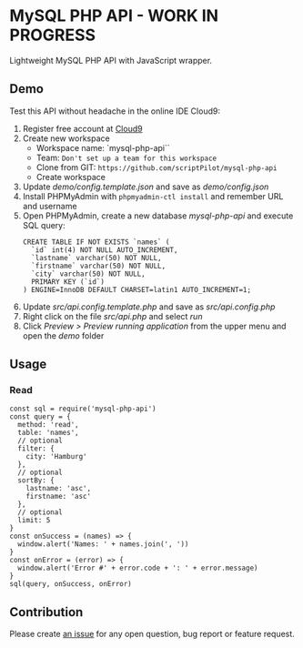 # MySQL PHP API - WORK IN PROGRESS

Lightweight MySQL PHP API with JavaScript wrapper.

## Demo

Test this API without headache in the online IDE Cloud9:

1. Register free account at [Cloud9](https://c9.io/)
2. Create new workspace
   - Workspace name: `mysql-php-api``
   - Team: `Don't set up a team for this workspace`
   - Clone from GIT: `https://github.com/scriptPilot/mysql-php-api`
   - Create workspace
3. Update *demo/config.template.json* and save as *demo/config.json*
4. Install PHPMyAdmin with `phpmyadmin-ctl install` and remember URL and username
5. Open PHPMyAdmin, create a new database *mysql-php-api* and execute SQL query:
   ```
   CREATE TABLE IF NOT EXISTS `names` (
     `id` int(4) NOT NULL AUTO_INCREMENT,
     `lastname` varchar(50) NOT NULL,
     `firstname` varchar(50) NOT NULL,
     `city` varchar(50) NOT NULL,
     PRIMARY KEY (`id`)
   ) ENGINE=InnoDB DEFAULT CHARSET=latin1 AUTO_INCREMENT=1;
   ```
6. Update *src/api.config.template.php* and save as *src/api.config.php*
7. Right click on the file *src/api.php* and select *run*
8. Click *Preview > Preview running application* from the upper menu and open the *demo* folder

## Usage

### Read

```
const sql = require('mysql-php-api')
const query = {
  method: 'read',
  table: 'names',
  // optional
  filter: {
    city: 'Hamburg'
  },
  // optional
  sortBy: {
    lastname: 'asc',
    firstname: 'asc'
  },
  // optional
  limit: 5
}
const onSuccess = (names) => {
  window.alert('Names: ' + names.join(', '))
}
const onError = (error) => {
  window.alert('Error #' + error.code + ': ' + error.message)
}
sql(query, onSuccess, onError)
```

## Contribution

Please create [an issue](https://github.com/scriptPilot/mysql-php-api/issues) for any open question, bug report or feature request.